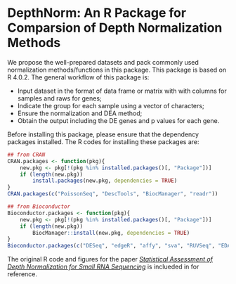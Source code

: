 # DepthNorm: An R Package for Comparsion of Depth Normalization Methods

We propose the well-prepared datasets and pack commonly used normalization methods/functions in this package. This package is based on R 4.0.2. The general workflow of this package is: 
* Input dataset in the format of data frame or matrix with with columns for samples and raws for genes;
* Indicate the group for each sample using a vector of characters;
* Ensure the normalization and DEA method;
* Obtain the output including the DE genes and p values for each gene.

Before installing this package, please ensure that the dependency packages installed. The R codes for installing these packages are:

```R
## from CRAN
CRAN.packages <- function(pkg){
    new.pkg <- pkg[!(pkg %in% installed.packages()[, "Package"])]
    if (length(new.pkg)) 
        install.packages(new.pkg, dependencies = TRUE)
}
CRAN.packages(c("PoissonSeq", "DescTools", "BiocManager", "readr"))

## from Bioconductor
Bioconductor.packages <- function(pkg){
    new.pkg <- pkg[!(pkg %in% installed.packages()[, "Package"])]
    if (length(new.pkg)) 
        BiocManager::install(new.pkg, dependencies = TRUE)
}
Bioconductor.packages(c("DESeq", "edgeR", "affy", "sva", "RUVSeq", "EDASeq", "limma", "preprocessCore", "ffpe", "Biobase", "vsn"))
```

The original R code and figures for the paper [*Statistical Assessment of Depth Normalization for Small RNA Sequencing*](https://pubmed.ncbi.nlm.nih.gov/32598180/) is inclueded in for reference.
